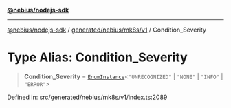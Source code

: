 [**@nebius/nodejs-sdk**](../../../../../README.md)

---

[@nebius/nodejs-sdk](../../../../../README.md) / [generated/nebius/mk8s/v1](../README.md) / Condition_Severity

# Type Alias: Condition_Severity

> **Condition_Severity** = [`EnumInstance`](../../../../../runtime/protos/enum/type-aliases/EnumInstance.md)\<`"UNRECOGNIZED"` \| `"NONE"` \| `"INFO"` \| `"ERROR"`\>

Defined in: src/generated/nebius/mk8s/v1/index.ts:2089
